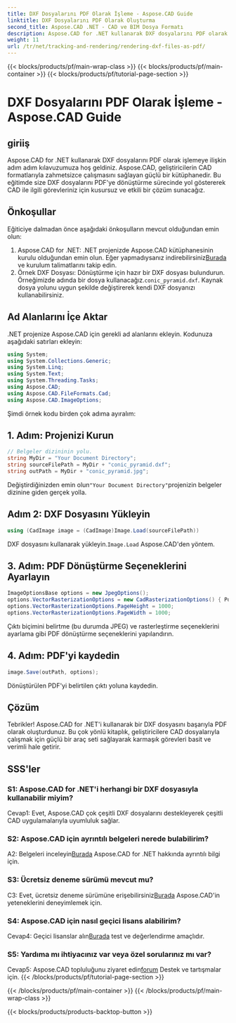 ```yaml
---
title: DXF Dosyalarını PDF Olarak İşleme - Aspose.CAD Guide
linktitle: DXF Dosyalarını PDF Olarak Oluşturma
second_title: Aspose.CAD .NET - CAD ve BIM Dosya Formatı
description: Aspose.CAD for .NET kullanarak DXF dosyalarını PDF olarak işlemeye ilişkin nihai kılavuzu keşfedin. Adım adım eğitimimizle CAD dosyalarını zahmetsizce dönüştürün.
weight: 11
url: /tr/net/tracking-and-rendering/rendering-dxf-files-as-pdf/
---
```


{{< blocks/products/pf/main-wrap-class >}}
{{< blocks/products/pf/main-container >}}
{{< blocks/products/pf/tutorial-page-section >}}

# DXF Dosyalarını PDF Olarak İşleme - Aspose.CAD Guide

## giriiş

Aspose.CAD for .NET kullanarak DXF dosyalarını PDF olarak işlemeye ilişkin adım adım kılavuzumuza hoş geldiniz. Aspose.CAD, geliştiricilerin CAD formatlarıyla zahmetsizce çalışmasını sağlayan güçlü bir kütüphanedir. Bu eğitimde size DXF dosyalarını PDF'ye dönüştürme sürecinde yol göstererek CAD ile ilgili görevleriniz için kusursuz ve etkili bir çözüm sunacağız.

## Önkoşullar

Eğiticiye dalmadan önce aşağıdaki önkoşulların mevcut olduğundan emin olun:
1.  Aspose.CAD for .NET: .NET projenizde Aspose.CAD kütüphanesinin kurulu olduğundan emin olun. Eğer yapmadıysanız indirebilirsiniz[Burada](https://releases.aspose.com/cad/net/) ve kurulum talimatlarını takip edin.
2.  Örnek DXF Dosyası: Dönüştürme için hazır bir DXF dosyası bulundurun. Örneğimizde adında bir dosya kullanacağız.`conic_pyramid.dxf`. Kaynak dosya yolunu uygun şekilde değiştirerek kendi DXF dosyanızı kullanabilirsiniz.

## Ad Alanlarını İçe Aktar

.NET projenize Aspose.CAD için gerekli ad alanlarını ekleyin. Kodunuza aşağıdaki satırları ekleyin:

```csharp
using System;
using System.Collections.Generic;
using System.Linq;
using System.Text;
using System.Threading.Tasks;
using Aspose.CAD;
using Aspose.CAD.FileFormats.Cad;
using Aspose.CAD.ImageOptions;
```
Şimdi örnek kodu birden çok adıma ayıralım:

## 1. Adım: Projenizi Kurun

```csharp
// Belgeler dizininin yolu.
string MyDir = "Your Document Directory";
string sourceFilePath = MyDir + "conic_pyramid.dxf";
string outPath = MyDir + "conic_pyramid.jpg";
```
 Değiştirdiğinizden emin olun`"Your Document Directory"`projenizin belgeler dizinine giden gerçek yolla.

## Adım 2: DXF Dosyasını Yükleyin

```csharp
using (CadImage image = (CadImage)Image.Load(sourceFilePath))
```
 DXF dosyasını kullanarak yükleyin.`Image.Load` Aspose.CAD'den yöntem.

## 3. Adım: PDF Dönüştürme Seçeneklerini Ayarlayın

```csharp
ImageOptionsBase options = new JpegOptions();
options.VectorRasterizationOptions = new CadRasterizationOptions() { PdfProductLocation = MyDir };
options.VectorRasterizationOptions.PageHeight = 1000;
options.VectorRasterizationOptions.PageWidth = 1000;
```

Çıktı biçimini belirtme (bu durumda JPEG) ve rasterleştirme seçeneklerini ayarlama gibi PDF dönüştürme seçeneklerini yapılandırın.

## 4. Adım: PDF'yi kaydedin

```csharp
image.Save(outPath, options);
```

Dönüştürülen PDF'yi belirtilen çıktı yoluna kaydedin.

## Çözüm

Tebrikler! Aspose.CAD for .NET'i kullanarak bir DXF dosyasını başarıyla PDF olarak oluşturdunuz. Bu çok yönlü kitaplık, geliştiricilere CAD dosyalarıyla çalışmak için güçlü bir araç seti sağlayarak karmaşık görevleri basit ve verimli hale getirir.

## SSS'ler

### S1: Aspose.CAD for .NET'i herhangi bir DXF dosyasıyla kullanabilir miyim?

Cevap1: Evet, Aspose.CAD çok çeşitli DXF dosyalarını destekleyerek çeşitli CAD uygulamalarıyla uyumluluk sağlar.

### S2: Aspose.CAD için ayrıntılı belgeleri nerede bulabilirim?

 A2: Belgeleri inceleyin[Burada](https://reference.aspose.com/cad/net/) Aspose.CAD for .NET hakkında ayrıntılı bilgi için.

### S3: Ücretsiz deneme sürümü mevcut mu?

 C3: Evet, ücretsiz deneme sürümüne erişebilirsiniz[Burada](https://releases.aspose.com/) Aspose.CAD'in yeteneklerini deneyimlemek için.

### S4: Aspose.CAD için nasıl geçici lisans alabilirim?

 Cevap4: Geçici lisanslar alın[Burada](https://purchase.aspose.com/temporary-license/) test ve değerlendirme amaçlıdır.

### S5: Yardıma mı ihtiyacınız var veya özel sorularınız mı var?

 Cevap5: Aspose.CAD topluluğunu ziyaret edin[forum](https://forum.aspose.com/c/cad/19) Destek ve tartışmalar için.
{{< /blocks/products/pf/tutorial-page-section >}}

{{< /blocks/products/pf/main-container >}}
{{< /blocks/products/pf/main-wrap-class >}}

{{< blocks/products/products-backtop-button >}}
